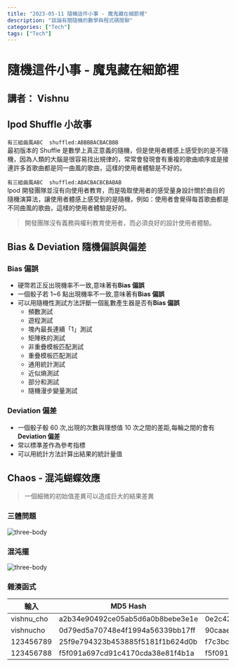 ```yaml
---
title: "2023-05-11 隨機這件小事 - 魔鬼藏在細節裡"
description: "談論有關隨機的數學與程式碼閒聊"
categories: ["Tech"]
tags: ["Tech"]
---
```


# 隨機這件小事 - 魔鬼藏在細節裡

## 講者： Vishnu

## Ipod Shuffle 小故事

`有三組曲風ABC  shuffled:ABBBBACBACBBB`  
最初版本的 Shuffle 是數學上真正意義的隨機，但是使用者體感上感受到的是不隨機，因為人類的大腦是很容易找出規律的，常常會發現會有重複的歌曲順序或是接連許多首歌曲都是同一曲風的歌曲，這樣的使用者體驗是不好的。

`有三組曲風ABC  shuffled:ABACBACBCBABAB`  
Ipod 開發團隊並沒有向使用者教育，而是吸取使用者的感受量身設計關於曲目的隨機演算法，讓使用者體感上感受到的是隨機，例如：使用者會覺得每首歌曲都是不同曲風的歌曲，這樣的使用者體驗是好的。

> 開發團隊沒有義務與權利教育使用者，而必須良好的設計使用者體驗。

## Bias & Deviation 隨機偏誤與偏差

### Bias 偏誤

- 硬幣若正反出現機率不一致,意味著有**Bias 偏誤**
- 一個骰子若 1~6 點出現機率不一致,意味著有**Bias 偏誤**
- 可以用隨機性測試方法評斷一個亂數產生器是否有**Bias 偏誤**
  - 頻數測試
  - 遊程測試
  - 塊內最長連續「1」測試
  - 矩陣秩的測試
  - 非重疊模板匹配測試
  - 重疊模板匹配測試
  - 通用統計測試
  - 近似熵測試
  - 部分和測試
  - 隨機漫步變量測試

### Deviation 偏差

- 一個骰子骰 60 次,出現的次數與理想值 10 次之間的差距,每輪之間的會有**Deviation 偏差**
- 常以標準差作為參考指標
- 可以用統計方法計算出結果的統計量值

## Chaos - 混沌蝴蝶效應

> 一個細微的初始值差異可以造成巨大的結果差異

### 三體問題

![three-body](/shares/2023-05-11/imgs/three-body.gif)

### 混沌擺

![three-body](/shares/2023-05-11/imgs/imgs/swinging-sticks.webp)

### 雜湊函式

| 輸入       | MD5 Hash                         | SHA-1 Hash                               |
| ---------- | -------------------------------- | ---------------------------------------- |
| vishnu_cho | a2b34e90492ce05ab5d6a0b8bebe3e1e | 0e2c42bbc36389a9de7e6b696c6f2b68ff55d416 |
| vishnucho  | 0d79ed5a70748e4f1994a56339bb17ff | 90caae37cdaa5a72b4d65b7007105269467b4303 |
| 123456789  | 25f9e794323b453885f5181f1b624d0b | f7c3bc1d808e04732adf679965ccc34ca7ae3441 |
| 123456788  | f5f091a697cd91c4170cda38e81f4b1a | f5f091a697cd91c4170cda38e81f4b1a         |
